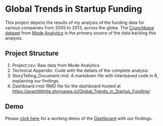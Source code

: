 # Global Trends in Startup Funding
This project depicts the results of my analysis of the funding data for various companies from 2005 to 2013, across the globe.
The [Crunchbase dataset](https://data.crunchbase.com/docs/funding-round) from [Mode Analytics](https://modeanalytics.com/avanti_likhite/reports/b4e227db8a0b/queries/ae79f3c1022a/data) is the primary source of the data backing this analysis.

## Project Structure
1. Project.csv: Raw data from Mode Analytics
2. Technical Appendix: Code with the details of the complete analysis
3. StoryTelling_Document.rmd: A markdown file with interleaved code in R, explaining our findings.
4. Dashboard.rmd: RMD file for the dashboard hosted at https://avantilikhite.shinyapps.io/Global_Trends_in_Startup_Funding/

## Demo
Please [click here](https://avantilikhite.shinyapps.io/Global_Trends_in_Startup_Funding/) for a working demo of the [Dashboard](https://avantilikhite.shinyapps.io/Global_Trends_in_Startup_Funding/) with our findings.
